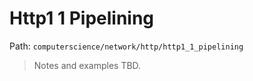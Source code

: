 # Http1 1 Pipelining

Path: `computerscience/network/http/http1_1_pipelining`

> Notes and examples TBD.
